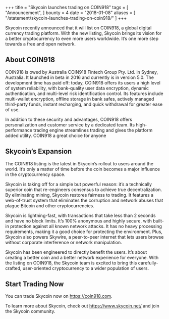 +++
title = "Skycoin launches trading on COIN918"
tags = [
    "Announcement",
]
bounty = 4
date = "2018-01-08"
aliases = [
	"/statement/skycoin-launches-trading-on-coin918/"
]
+++

Skycoin recently announced that it will list on COIN918, a global digital currency trading platform. With the new listing, Skycoin brings its vision for a better cryptocurrency to even more users worldwide. It’s one more step towards a free and open network.

## About COIN918

COIN918 is owed by Australia COIN918 Fintech Group Pty. Ltd. in Sydney, Australia. It launched in beta in 2016 and currently is in version 5.0. The development time has paid off: today, COIN918 offers its users a high level of system reliability, with bank-quality user data encryption, dynamic authentication, and multi-level risk identification control. Its features include multi-wallet encryption, offline storage in bank safes, actively managed third-party funds, instant recharging, and quick withdrawal for greater ease of use.

In addition to these security and advantages, COIN918 offers personalization and customer service by a dedicated team. Its high-performance trading engine streamlines trading and gives the platform added utility. COIN918 a great choice for anyone
## Skycoin’s Expansion

The COIN918 listing is the latest in Skycoin’s rollout to users around the world. It’s only a matter of time before the coin becomes a major influence in the cryptocurrency space.

Skycoin is taking off for a simple but powerful reason: it’s a technically superior coin that re-engineers consensus to achieve true decentralization. By eliminating mining, Skycoin restores fairness to trading. It features a web-of-trust system that eliminates the corruption and network abuses that plague Bitcoin and other cryptocurrencies.

Skycoin is lightning-fast, with transactions that take less than 2 seconds and have no block limits. It’s 100% anonymous and highly secure, with built-in protection against all known network attacks. It has no heavy processing requirements, making it a good choice for protecting the environment. Plus, Skycoin also powers Skywire, a peer-to-peer internet that lets users browse without corporate interference or network manipulation.

Skycoin has been engineered to directly benefit the users. It’s about creating a better coin and a better network experience for everyone. With the listing on COIN918, the Skycoin team is excited to bring this carefully-crafted, user-oriented cryptocurrency to a wider population of users.


## Start Trading Now

You can trade Skycoin now on https://coin918.com.

To learn more about Skycoin, check out https://www.skycoin.net/ and join the Skycoin community.



